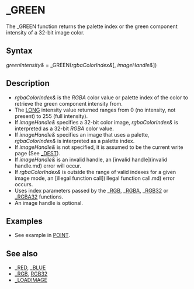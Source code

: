 # _GREEN

The _GREEN function returns the palette index or the green component intensity of a 32-bit image color.

  

## Syntax

*greenIntensity&* = _GREEN(*rgbaColorIndex&*[, *imageHandle&*])
  

## Description

* *rgbaColorIndex&* is the *RGBA* color value or palette index of the color to retrieve the green component intensity from.
* The [LONG](LONG.md) intensity value returned ranges from 0 (no intensity, not present) to 255 (full intensity).
* If *imageHandle&* specifies a 32-bit color image, *rgbaColorIndex&* is interpreted as a 32-bit *RGBA* color value.
* If *imageHandle&* specifies an image that uses a palette, *rgbaColorIndex&* is interpreted as a palette index.
* If *imageHandle&* is not specified, it is assumed to be the current write page (See [_DEST](_DEST.md)).
* If *imageHandle&* is an invalid handle, an [invalid handle](invalid handle.md) error will occur.
* If *rgbaColorIndex&* is outside the range of valid indexes for a given image mode, an [illegal function call](illegal function call.md) error occurs.
* Uses index parameters passed by the [_RGB](_RGB.md), [_RGBA](_RGBA.md), [_RGB32](_RGB32.md) or [_RGBA32](_RGBA32.md) functions.
* An image handle is optional.

  

## Examples

* See example in [POINT](POINT.md).

  

## See also

* [_RED](_RED.md), [_BLUE](_BLUE.md)
* [_RGB](_RGB.md), [RGB32](RGB32.md)
* [_LOADIMAGE](_LOADIMAGE.md)

  
